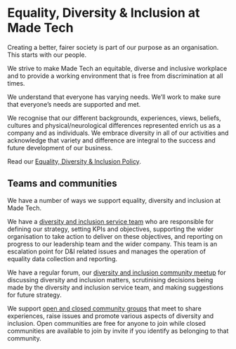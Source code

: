 # Equality, Diversity & Inclusion at Made Tech

Creating a better, fairer society is part of our purpose as an organisation. This starts with our people.

We strive to make Made Tech an equitable, diverse and inclusive workplace and to provide a working environment that is free from discrimination at all times.

We understand that everyone has varying needs. We’ll work to make sure that everyone’s needs are supported and met.

We recognise that our different backgrounds, experiences, views, beliefs, cultures and physical/neurological differences represented enrich us as a company and as individuals. We embrace diversity in all of our activities and acknowledge that variety and difference are integral to the success and future development of our business. 

Read our [Equality, Diversity & Inclusion Policy](policy.md).

## Teams and communities

We have a number of ways we support equality, diversity and inclusion at Made Tech.

We have a [diversity and inclusion service team](about-service-team.md) who are responsible for defining our strategy, setting KPIs and objectives, supporting the wider organisation to take action to deliver on these objectives, and reporting on progress to our leadership team and the wider company. This team is an escalation point for D&I related issues and manages the operation of equality data collection and reporting. 

We have a regular forum, our [diversity and inclusion community meetup](about-di-community.md) for discussing diversity and inclusion matters, scrutinising decisions being made by the diversity and inclusion service team, and making suggestions for future strategy.

We support [open and closed community groups](about-open-and-closed-community.md) that meet to share experiences, raise issues and promote various aspects of diversity and inclusion. Open communities are free for anyone to join while closed communities are available to join by invite if you identify as belonging to that community.
